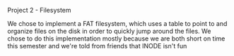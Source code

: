 Project 2 - Filesystem

We chose to implement a FAT filesystem, which uses a table to point to and organize files on the disk in order to quickly jump around the files.
We chose to do this implementation mostly because we are both short on time this semester and we're told from friends that INODE isn't fun